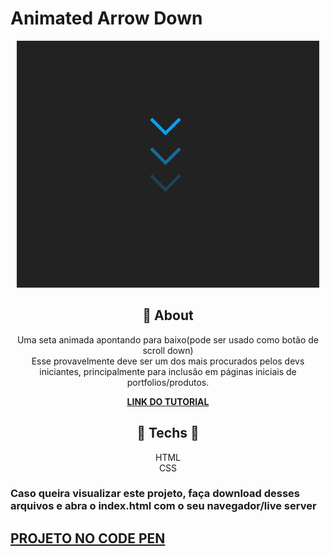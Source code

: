 #  **Animated Arrow Down**

<div align="center">

![print do projeto](print.png)

</div>

<div align="center">

## 	&#127919; **About**
Uma seta animada apontando para baixo(pode ser usado como botão de scroll down)<br/>
Esse provavelmente deve ser um dos mais procurados pelos devs iniciantes, principalmente para inclusão em páginas iniciais de portfolios/produtos.

</div>

<div align="center"><a href="https://www.youtube.com/watch?v=Kks5qdW9EcE&t=194s"> 

**LINK DO TUTORIAL** 

</a></div>

<div align="center">

</div>
<div align="center">

## 🔧 **Techs** 🔧

HTML<br/>
CSS<br/>

</div>

### Caso queira visualizar este projeto, faça download desses arquivos e abra o index.html com o seu navegador/live server

## <a href="https://codepen.io/thiagofang/pen/wvmyXxK">PROJETO NO CODE PEN</a>